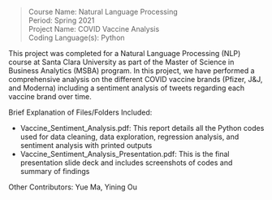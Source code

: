 > Course Name: Natural Language Processing  
Period: Spring 2021  
Project Name: COVID Vaccine Analysis   
Coding Language(s): Python

This project was completed for a Natural Language Processing (NLP) course at Santa Clara University as part of the Master of Science in Business Analytics (MSBA) program. In this project, we have performed a comprehensive analysis on the different COVID vaccine brands (Pfizer, J&J, and Moderna) including a sentiment analysis of tweets regarding each vaccine brand over time. 

Brief Explanation of Files/Folders Included:

* Vaccine_Sentiment_Analysis.pdf: This report details all the Python codes used for data cleaning, data exploration, regression analysis, and sentiment analysis with printed outputs
* Vaccine_Sentiment_Analysis_Presentation.pdf: This is the final presentation slide deck and includes screenshots of codes and summary of findings

Other Contributors: Yue Ma, Yining Ou
